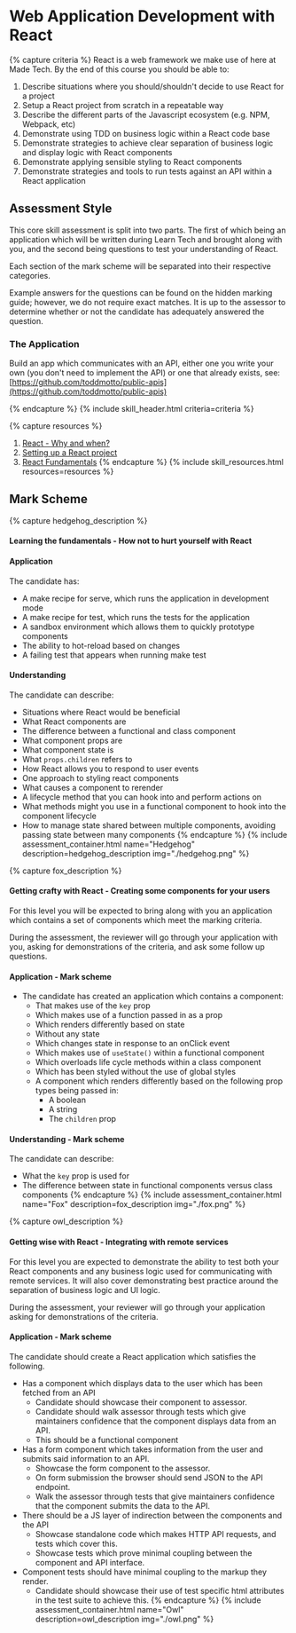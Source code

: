 # Web Application Development with React

{% capture criteria %}
React is a web framework we make use of here at Made Tech. By the end of this course you should be able to:

1. Describe situations where you should/shouldn't decide to use React for a project
2. Setup a React project from scratch in a repeatable way
3. Describe the different parts of the Javascript ecosystem (e.g. NPM, Webpack, etc)
4. Demonstrate using TDD on business logic within a React code base
5. Demonstrate strategies to achieve clear separation of business logic and display logic
   with React components
6. Demonstrate applying sensible styling to React components
7. Demonstrate strategies and tools to run tests against an API within a React application

## Assessment Style

This core skill assessment is split into two parts. The first of which being an application which will be written
during Learn Tech and brought along with you, and the second being questions to test your understanding of React.

Each section of the mark scheme will be separated into their respective categories.

Example answers for the questions can be found on the hidden marking guide; however, we do not require exact matches. It
is up to the assessor to determine whether or not the candidate has adequately answered the question.

### The Application

Build an app which communicates with an API, either one you write your own (you don't need to implement the API)
or one that already exists, see: [https://github.com/toddmotto/public-apis](https://github.com/toddmotto/public-apis)

{% endcapture %}
{% include skill_header.html criteria=criteria %}

{% capture resources %}
1. [React - Why and when?](./why-and-when.md)
2. [Setting up a React project](./setup.md)
3. [React Fundamentals](./fundamentals/README.md)
{% endcapture %}
{% include skill_resources.html resources=resources %}

## Mark Scheme

{% capture hedgehog_description %}
#### Learning the fundamentals - How not to hurt yourself with React

#### Application

The candidate has:

- A make recipe for serve, which runs the application in development mode
- A make recipe for test, which runs the tests for the application
- A sandbox environment which allows them to quickly prototype components
- The ability to hot-reload based on changes
- A failing test that appears when running make test

#### Understanding

The candidate can describe:

- Situations where React would be beneficial
- What React components are
- The difference between a functional and class component
- What component props are
- What component state is
- What `props.children` refers to
- How React allows you to respond to user events
- One approach to styling react components
- What causes a component to rerender
- A lifecycle method that you can hook into and perform actions on
- What methods might you use in a functional component to hook into the component lifecycle
- How to manage state shared between multiple components, avoiding passing state between many components
{% endcapture %}
{% include assessment_container.html name="Hedgehog" description=hedgehog_description img="./hedgehog.png" %}

{% capture fox_description %}
#### Getting crafty with React - Creating some components for your users

For this level you will be expected to bring along with you an application which contains a set of components which meet the marking criteria.

During the assessment, the reviewer will go through your application with you, asking for demonstrations of the criteria, and ask some follow up questions.

#### Application - Mark scheme

- The candidate has created an application which contains a component:
    - That makes use of the `key` prop
    - Which makes use of a function passed in as a prop
    - Which renders differently based on state
    - Without any state
    - Which changes state in response to an onClick event
    - Which makes use of `useState()` within a functional component
    - Which overloads life cycle methods within a class component
    - Which has been styled without the use of global styles
    - A component which renders differently based on the following prop types being passed in:
      - A boolean
      - A string
      - The `children` prop

#### Understanding - Mark scheme

The candidate can describe:

- What the `key` prop is used for
- The difference between state in functional components versus class components
{% endcapture %}
{% include assessment_container.html name="Fox" description=fox_description img="./fox.png" %}

{% capture owl_description %}
#### Getting wise with React - Integrating with remote services

For this level you are expected to demonstrate the ability to test both your React
components and any business logic used for communicating with remote services. It will
also cover demonstrating best practice around the separation of business logic and UI
logic.

During the assessment, your reviewer will go through your application asking for
demonstrations of the criteria.

#### Application - Mark scheme

The candidate should create a React application which satisfies the following.

- Has a component which displays data to the user which has been fetched from an API
  - Candidate should showcase their component to assessor.
  - Candidate should walk assessor through tests which give maintainers confidence
    that the component displays data from an API.
  - This should be a functional component
- Has a form component which takes information from the user and submits said information
  to an API.
  - Showcase the form component to the assessor.
  - On form submission the browser should send JSON to the API endpoint.
  - Walk the assessor through tests that give maintainers confidence that the
    component submits the data to the API.
- There should be a JS layer of indirection between the components and the API
  - Showcase standalone code which makes HTTP API requests, and tests which
    cover this.
  - Showcase tests which prove minimal coupling between the component and API interface.
- Component tests should have minimal coupling to the markup they render.
  - Candidate should showcase their use of test specific html attributes in the test suite
    to achieve this.
{% endcapture %}
{% include assessment_container.html name="Owl" description=owl_description img="./owl.png" %}
